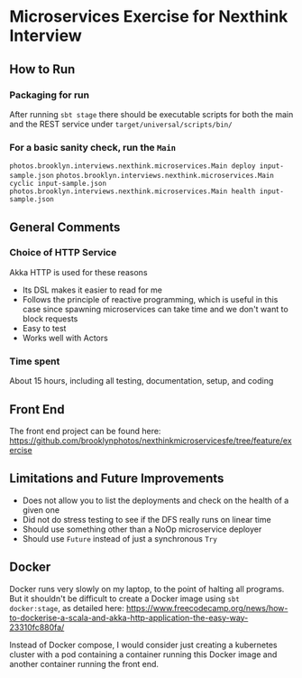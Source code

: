 # Microservices Exercise for Nexthink Interview
## How to Run
### Packaging for run
After running `sbt stage` there should be executable scripts for both the main and the REST service under `target/universal/scripts/bin/`
### For a basic sanity check, run the `Main`
`photos.brooklyn.interviews.nexthink.microservices.Main deploy input-sample.json`
`photos.brooklyn.interviews.nexthink.microservices.Main cyclic input-sample.json`
`photos.brooklyn.interviews.nexthink.microservices.Main health input-sample.json`
## General Comments
### Choice of HTTP Service
Akka HTTP is used for these reasons
* Its DSL makes it easier to read for me
* Follows the principle of reactive programming, which is useful in this case since spawning microservices can take time and we don't want to block requests
* Easy to test
* Works well with Actors
### Time spent
About 15 hours, including all testing, documentation, setup, and coding
## Front End
The front end project can be found here: https://github.com/brooklynphotos/nexthinkmicroservicesfe/tree/feature/exercise
## Limitations and Future Improvements
* Does not allow you to list the deployments and check on the health of a given one
* Did not do stress testing to see if the DFS really runs on linear time
* Should use something other than a NoOp microservice deployer
* Should use `Future` instead of just a synchronous `Try`
## Docker
Docker runs very slowly on my laptop, to the point of halting all programs. But it shouldn't be difficult to create a Docker image using `sbt  docker:stage`, as detailed here:
https://www.freecodecamp.org/news/how-to-dockerise-a-scala-and-akka-http-application-the-easy-way-23310fc880fa/

Instead of Docker compose, I would consider just creating a kubernetes cluster with a pod containing a container running this Docker image and another container running the front end. 